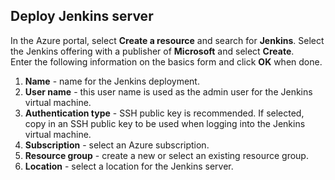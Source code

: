 ## Deploy Jenkins server  
In the Azure portal, select **Create a resource** and search for **Jenkins**. Select the Jenkins offering with a publisher of **Microsoft** and select **Create**.  
Enter the following information on the basics form and click **OK** when done.  
1. **Name** - name for the Jenkins deployment.  
1. **User name** - this user name is used as the admin user for the Jenkins virtual machine.  
1. **Authentication type** - SSH public key is recommended. If selected, copy in an SSH public key to be used when logging into the Jenkins virtual machine.  
1. **Subscription** - select an Azure subscription.  
1. **Resource group** - create a new or select an existing resource group.  
1. **Location** - select a location for the Jenkins server.  
